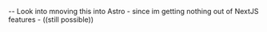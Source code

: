 <!-- -- Change files and side bar nav to say Resume.md instead of github -->

<!-- -- Add a PDF preview of my resume on resume page -->

<!-- -- Add a button on mainsplash below the other ones to download resume -->

<!-- -- Create Notifcation alert for form message being sent -->
<!-- -- Handle error for form messages -->

<!-- -- Fix Project Cards responsiveness (md-sm) -->

-- Look into mnoving this into Astro - since im getting nothing out of NextJS features - ((still possible))
